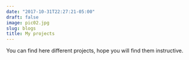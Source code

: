 ```yaml
---
date: "2017-10-31T22:27:21-05:00"
draft: false
image: pic02.jpg
slug: blogs
title: My projects
---
```


You can find here different projects, hope you will find them instructive.